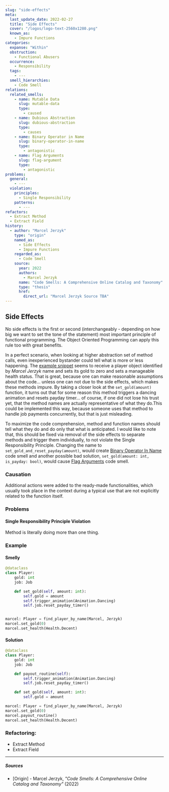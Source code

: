 ```yaml
---
slug: "side-effects"
meta:
  last_update_date: 2022-02-27
  title: "Side Effects"
  cover: "/logos/logo-text-2560x1280.png"
  known_as:
    - Impure Functions
categories:
  expanse: "Within"
  obstruction:
    - Functional Abusers
  occurrence:
    - Responsibility
  tags:
    - ---
  smell_hierarchies:
    - Code Smell
relations:
  related_smells:
    - name: Mutable Data
      slug: mutable-data
      type:
        - caused
    - name: Dubious Abstraction
      slug: dubious-abstraction
      type:
        - causes
    - name: Binary Operator in Name
      slug: binary-operator-in-name
      type:
        - antagonistic
    - name: Flag Arguments
      slug: flag-argument
      type:
        - antagonistic
problems:
  general:
    - ---
  violation:
    principles:
      - Single Responsibility
    patterns:
      - ---
refactors:
  - Extract Method
  - Extract Field
history:
  - author: "Marcel Jerzyk"
    type: "origin"
    named_as:
      - Side Effects
      - Impure Functions
    regarded_as:
      - Code Smell
    source:
      year: 2022
      authors:
        - Marcel Jerzyk
      name: "Code Smells: A Comprehensive Online Catalog and Taxonomy"
      type: "thesis"
      href:
        direct_url: "Marcel Jerzyk Source TBA"
---
```


## Side Effects

No side effects is the first or second (interchangeably - depending on how big we want to set the tone of the statement) most important principle of functional programming. The Object Oriented Programming can apply this rule too with great benefits.

In a perfect scenario, when looking at higher abstraction set of method calls, even inexperienced bystander could tell what is more or less happening. The [example snippet](#example) seems to receive a player object identified by _Marcel Jerzyk_ name and sets its gold to zero and sets a manageable health status. That is great, because one can make reasonable assumptions about the code... unless one can not due to the side effects, which makes these methods impure. By taking a closer look at the `set_gold(amount)` function, it turns out that for some reason this method triggers a dancing animation and resets payday timer... of course, if one did not lose his trust yet, that the method names are actually representative of what they do.This could be implemented this way, because someone uses that method to handle job payments concurrently, but that is just misleading.

To maximize the code comprehension, method and function names should tell what they do and do only that what is anticipated. I would like to note that, this should be fixed via removal of the side effects to separate methods and trigger them individually, to not violate the Single Responsibility Principle. Changing the name to `set_gold_and_reset_payday(amount)`, would create [Binary Operator In Name](./binary-operator-in-name.md) code smell and another possible bad solution, `set_gold(amount: int, is_payday: bool)`, would cause [Flag Arguments](./flag-argument.md) code smell.

### Causation

Additional actions were added to the ready-made functionalities, which usually took place in the context during a typical use that are not explicitly related to the function itself.

### Problems

#### **Single Responsibility Principle Violation**

Method is literally doing more than one thing.

### Example

<div class="example-block">

#### Smelly

```py
@dataclass
class Player:
    gold: int
    job: Job

    def set_gold(self, amount: int):
        self.gold = amount
        self.trigger_animation(Animation.Dancing)
        self.job.reset_payday_timer()


marcel: Player = find_player_by_name(Marcel, Jerzyk)
marcel.set_gold(0)
marcel.set_health(Health.Decent)
```

#### Solution

```py
@dataclass
class Player:
    gold: int
    job: Job

    def payout_routine(self):
        self.trigger_animation(Animation.Dancing)
        self.job.reset_payday_timer()

    def set_gold(self, amount: int):
        self.gold = amount

marcel: Player = find_player_by_name(Marcel, Jerzyk)
marcel.set_gold(0)
marcel.payout_routine()
marcel.set_health(Health.Decent)
```

</div>

### Refactoring:

- Extract Method
- Extract Field

---

##### Sources

- [Origin] - Marcel Jerzyk, _"Code Smells: A Comprehensive Online Catalog and Taxonomy"_ (2022)

